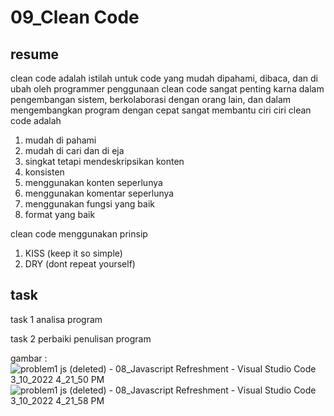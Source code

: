 # 09_Clean Code
## resume

clean code adalah istilah untuk code yang mudah dipahami, dibaca, dan di ubah oleh programmer
penggunaan clean code sangat penting karna dalam pengembangan sistem, berkolaborasi dengan orang lain, dan dalam mengembangkan program dengan cepat sangat membantu
ciri ciri clean code adalah
1. mudah di pahami
2. mudah di cari dan di eja
3. singkat tetapi mendeskripsikan konten
4. konsisten
5. menggunakan konten seperlunya
6. menggunakan komentar seperlunya
7. menggunakan fungsi yang baik
8. format yang baik 

clean code menggunakan prinsip
1. KISS (keep it so simple)
2. DRY (dont repeat yourself)

## task
task 1 analisa program

task 2 perbaiki penulisan program

gambar :
![problem1 js (deleted) - 08_Javascript Refreshment - Visual Studio Code 3_10_2022 4_21_50 PM](https://user-images.githubusercontent.com/72496912/157620778-45133162-7716-4a80-92ef-6873acb69a60.png)
![problem1 js (deleted) - 08_Javascript Refreshment - Visual Studio Code 3_10_2022 4_21_58 PM](https://user-images.githubusercontent.com/72496912/157620781-cef44afc-4a20-4b54-a8ac-bd2ab2f6d129.png)
